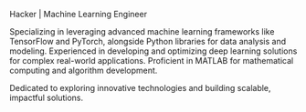 Hacker | Machine Learning Engineer

Specializing in leveraging advanced machine learning frameworks like TensorFlow and PyTorch, alongside Python libraries for data analysis and modeling. Experienced in developing and optimizing deep learning solutions for complex real-world applications. Proficient in MATLAB for mathematical computing and algorithm development.

Dedicated to exploring innovative technologies and building scalable, impactful solutions.